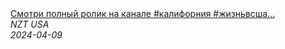 <!--2024-04-09 06:13:11-->
<div class="yb">
  <a class="nodecor" href="/posts.html?rabota/smotri_polnyj_rolik_na_kanale_kaliforniya_jiznvssha_russianlife">
    <img class="preview" data-videoid="J1PbmxkVxQs" src="https://i3.ytimg.com/vi/J1PbmxkVxQs/hqdefault.jpg" align="middle" alt="">
  </a>
  <div class="inlbl text">
    <a class="nodecor" href="/posts.html?rabota/smotri_polnyj_rolik_na_kanale_kaliforniya_jiznvssha_russianlife">Смотри полный ролик на канале #калифорния #жизньвсша...</a><br>
    <i class="smaller2">NZT USA</i><br>
    <i class="smaller3">2024-04-09</i>
  </div>
</div>
